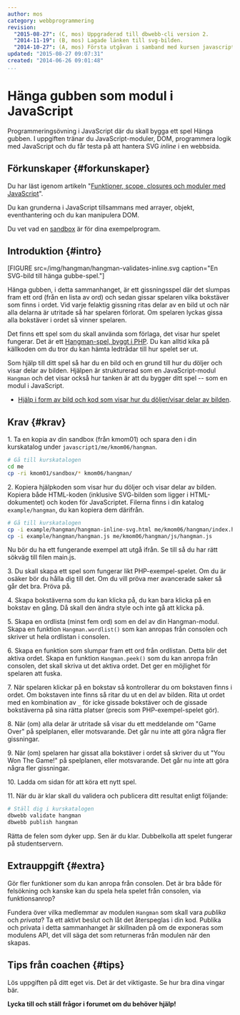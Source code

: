 ```yaml
---
author: mos
category: webbprogrammering
revision:
  "2015-08-27": (C, mos) Uppgraderad till dbwebb-cli version 2.
  "2014-11-19": (B, mos) Lagade länken till svg-bilden.
  "2014-10-27": (A, mos) Första utgåvan i samband med kursen javascript1.
updated: "2015-08-27 09:07:31"
created: "2014-06-26 09:01:48"
...
```

Hänga gubben som modul i JavaScript
==================================

Programmeringsövning i JavaScript där du skall bygga ett spel Hänga gubben. I uppgiften tränar du JavaScript-moduler, DOM, programmera logik med JavaScript och du får testa på att hantera SVG *inline* i en webbsida.

<!--more-->


Förkunskaper {#forkunskaper}
-----------------------

Du har läst igenom artikeln "[Funktioner, scope, closures och moduler med JavaScript](kunskap/funktioner-scope-closures-och-moduler-med-javascript)".

Du kan grunderna i JavaScript tillsammans med arrayer, objekt, eventhantering och du kan manipulera DOM.

Du vet vad en [sandbox](uppgift/skapa-din-egen-sandbox-for-javascript-testprogram) är för dina exempelprogram.



Introduktion {#intro}
-----------------------

[FIGURE src=/img/hangman/hangman-validates-inline.svg caption="En SVG-bild till hänga gubbe-spel."]

Hänga gubben, i detta sammanhanget, är ett gissningsspel där det slumpas fram ett ord (från en lista av ord) och sedan gissar spelaren vilka bokstäver som finns i ordet. Vid varje felaktig gissning ritas delar av en bild ut och när alla delarna är utritade så har spelaren förlorat. Om spelaren lyckas gissa alla bokstäver i ordet så vinner spelaren.

Det finns ett spel som du skall använda som förlaga, det visar hur spelet fungerar. Det är ett [Hangman-spel, byggt i PHP](kod-exempel/hangman/playhangman.php). Du kan alltid kika på källkoden om du tror du kan hämta ledtrådar till hur spelet ser ut.

Som hjälp till ditt spel så har du en bild och en grund till hur du döljer och visar delar av bilden. Hjälpen är strukturerad som en JavaScript-modul `Hangman` och det visar också hur tanken är att du bygger ditt spel -- som en modul i JavaScript.

* [Hjälp i form av bild och kod som visar hur du döljer/visar delar av bilden](kod-exempel/hangman-svg/hangman-inline-svg.html).



Krav {#krav}
-----------------------

1\. Ta en kopia av din sandbox (från kmom01) och spara den i din kurskatalog under `javascript1/me/kmom06/hangman`.

```bash
# Gå till kurskatalogen
cd me
cp -ri kmom01/sandbox/* kmom06/hangman/
```

2\. Kopiera hjälpkoden som visar hur du döljer och visar delar av bilden. Kopiera både HTML-koden (inklusive SVG-bilden som ligger i HTML-dokumentet) och koden för JavaScriptet. Filerna finns i din katalog `example/hangman`, du kan kopiera dem därifrån.

```bash
# Gå till kurskatalogen
cp -i example/hangman/hangman-inline-svg.html me/kmom06/hangman/index.html
cp -i example/hangman/hangman.js me/kmom06/hangman/js/hangman.js
```

Nu bör du ha ett fungerande exempel att utgå ifrån. Se till så du har rätt sökväg till filen main.js.

3\. Du skall skapa ett spel som fungerar likt PHP-exempel-spelet. Om du är osäker bör du hålla dig till det. Om du vill pröva mer avancerade saker så går det bra. Pröva på.

4\. Skapa bokstäverna som du kan klicka på, du kan bara klicka på en bokstav en gång. Då skall den ändra style och inte gå att klicka på.

5\. Skapa en ordlista (minst fem ord) som en del av din Hangman-modul. Skapa en funktion `Hangman.wordlist()` som kan anropas från consolen och skriver ut hela ordlistan i consolen.

6\. Skapa en funktion som slumpar fram ett ord från ordlistan. Detta blir det aktiva ordet. Skapa en funktion `Hangman.peek()` som du kan anropa från consolen, det skall skriva ut det aktiva ordet. Det ger en möjlighet för spelaren att fuska.

7\. När spelaren klickar på en bokstav så kontrollerar du om bokstaven finns i ordet. Om bokstaven inte finns så ritar du ut en del av bilden. Rita ut ordet med en kombination av `_` för icke gissade bokstäver och de gissade bokstäverna på sina rätta platser (precis som PHP-exempel-spelet gör).

8\. När (om) alla delar är utritade så visar du ett meddelande om "Game Over" på spelplanen, eller motsvarande. Det går nu inte att göra några fler gissningar.

9\. När (om) spelaren har gissat alla bokstäver i ordet så skriver du ut "You Won The Game!" på spelplanen, eller motsvarande. Det går nu inte att göra några fler gissningar.

10\. Ladda om sidan för att köra ett nytt spel.

11\. När du är klar skall du validera och publicera ditt resultat enligt följande:

```bash
# Ställ dig i kurskatalogen
dbwebb validate hangman
dbwebb publish hangman
```

Rätta de felen som dyker upp. Sen är du klar. Dubbelkolla att spelet fungerar på studentservern.



Extrauppgift {#extra}
-----------------------

Gör fler funktioner som du kan anropa från consolen. Det är bra både för felsökning och kanske kan du spela hela spelet från consolen, via funktionsanrop?  

Fundera över vilka medlemmar av modulen `Hangman` som skall vara *publika* och *privata*? Ta ett aktivt beslut och låt det återspeglas i din kod. Publika och privata i detta sammanhanget är skillnaden på om de exponeras som modulens API, det vill säga det som returneras från modulen när den skapas.



Tips från coachen {#tips}
-----------------------

Lös uppgiften på ditt eget vis. Det är det viktigaste. Se hur bra dina vingar bär.

**Lycka till och ställ frågor i forumet om du behöver hjälp!**
